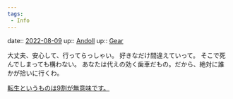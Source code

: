 ```yaml
---
tags:
 - Info
---
```


date:: [2022-08-09](Daily_Note/2022-08-09.md)
up:: [Andoll](Andoll.md)
up:: [Gear](../Bar/Novel/Topics/Gear.md)

大丈夫、安心して、行ってらっしゃい。
好きなだけ間違えていって。
そこで死んでしまっても構わない。
あなたは代えの効く歯車だもの。だから、絶対に誰かが拾いに行くわ。

[転生というものは9割が無意味です。](転生というものは9割が無意味です。.md)